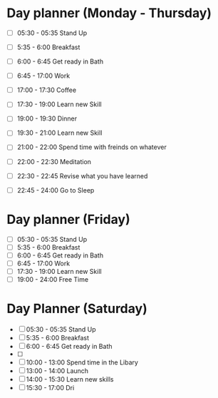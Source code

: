 # Day planner (Monday - Thursday)
- [ ] 05:30 - 05:35 Stand Up
- [ ] 5:35 - 6:00 Breakfast
- [ ] 6:00 - 6:45 Get ready in Bath
- [ ] 6:45 - 17:00 Work
- [ ] 17:00 - 17:30 Coffee
- [ ] 17:30 - 19:00 Learn new Skill
- [ ] 19:00 - 19:30 Dinner
- [ ] 19:30 - 21:00 Learn new Skill
- [ ] 21:00 - 22:00 Spend time with freinds on whatever
- [ ] 22:00 - 22:30 Meditation
- [ ] 22:30 - 22:45 Revise what you have learned
- [ ] 22:45 - 24:00  Go to Sleep


# Day planner (Friday)
- [ ] 05:30 - 05:35 Stand Up
- [ ] 5:35 - 6:00 Breakfast
- [ ] 6:00 - 6:45 Get ready in Bath
- [ ] 6:45 - 17:00 Work
- [ ] 17:30 - 19:00 Learn new Skill
- [ ] 19:00 - 24:00 Free Time

# Day Planner (Saturday)
- [ ] 05:30 - 05:35 Stand Up
- [ ] 5:35 - 6:00 Breakfast
- [ ] 6:00 - 6:45 Get ready in Bath
- [ ] 
- [ ] 10:00 - 13:00 Spend time in the Libary
- [ ] 13:00 - 14:00 Launch
- [ ] 14:00 - 15:30 Learn new skills
- [ ] 15:30 - 17:00 Dri